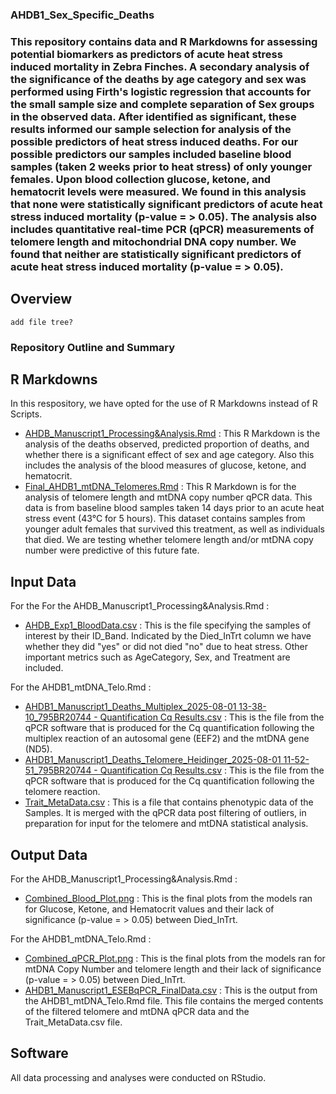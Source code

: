 ### AHDB1_Sex_Specific_Deaths

### This repository contains data and R Markdowns for assessing potential biomarkers as predictors of acute heat stress induced mortality in Zebra Finches. A secondary analysis of the significance of the deaths by age category and sex was performed using Firth's logistic regression that accounts for the small sample size and complete separation of Sex groups in the observed data. After identified as significant, these results informed our sample selection for analysis of the possible predictors of heat stress induced deaths. For our possible predictors our samples included baseline blood samples (taken 2 weeks prior to heat stress) of only younger females. Upon blood collection glucose, ketone, and hematocrit levels were measured. We found in this analysis that none were statistically significant predictors of acute heat stress induced mortality (p-value = > 0.05). The analysis also includes quantitative real-time PCR (qPCR) measurements of telomere length and mitochondrial DNA copy number. We found that neither are statistically significant predictors of acute heat stress induced mortality (p-value = > 0.05).

## Overview
```
add file tree?
```

### Repository Outline and Summary
## R Markdowns
In this respository, we have opted for the use of R Markdowns instead of R Scripts.
- [AHDB_Manuscript1_Processing&Analysis.Rmd](https://github.com/bep0022/AHDB1_Sex_Specific_Deaths/blob/main/AHDB_MS1_Processing/AHDB_Manuscript1_Processing%20%26%20Analysis.Rmd) : This R Markdown is the analysis of the deaths observed, predicted proportion of deaths, and whether there is a significant effect of sex and age category. Also this includes the analysis of the blood measures of glucose, ketone, and hematocrit.
- [Final_AHDB1_mtDNA_Telomeres.Rmd](https://github.com/bep0022/AHDB1_Sex_Specific_Deaths/blob/main/Final_AHDB1_mtDNA_Telomeres.Rmd) : This R Markdown is for the analysis of telomere length and mtDNA copy number qPCR data. This data is from baseline blood samples taken 14 days prior to an acute heat stress event (43°C for 5 hours). This dataset contains samples from younger adult females that survived this treatment, as well as individuals that died. We are testing whether telomere length and/or mtDNA copy number were predictive of this future fate.

## Input Data
For the For the AHDB_Manuscript1_Processing&Analysis.Rmd : 
- [AHDB_Exp1_BloodData.csv](https://github.com/bep0022/AHDB1_Sex_Specific_Deaths/blob/main/AHDB_MS1_Processing/AHDB_Exp1_BloodData.csv) : This is the file specifying the samples of interest by their ID_Band. Indicated by the Died_InTrt column we have whether they did "yes" or did not died "no" due to heat stress. Other important metrics such as AgeCategory, Sex, and Treatment are included.  


For the AHDB1_mtDNA_Telo.Rmd : 
- [AHDB1_Manuscript1_Deaths_Multiplex_2025-08-01 13-38-10_795BR20744 -  Quantification Cq Results.csv](https://github.com/bep0022/AHDB1_Sex_Specific_Deaths/blob/main/AHDB1_Manuscript1_Deaths_Multiplex_2025-08-01%2013-38-10_795BR20744%20-%20%20Quantification%20Cq%20Results.csv) : This is the file from the qPCR software that is produced for the Cq quantification following the multiplex reaction of an autosomal gene (EEF2) and the mtDNA gene (ND5). 
- [AHDB1_Manuscript1_Deaths_Telomere_Heidinger_2025-08-01 11-52-51_795BR20744 -  Quantification Cq Results.csv](https://github.com/bep0022/AHDB1_Sex_Specific_Deaths/blob/main/AHDB1_Manuscript1_Deaths_Telomere_Heidinger_2025-08-01%2011-52-51_795BR20744%20-%20%20Quantification%20Cq%20Results.csv) : This is the file from the qPCR software that is produced for the Cq quantification following the telomere reaction.
- [Trait_MetaData.csv](https://github.com/bep0022/AHDB1_Sex_Specific_Deaths/blob/main/Trait_MetaData.csv) : This is a file that contains phenotypic data of the Samples. It is merged with the qPCR data post filtering of outliers, in preparation for input for the telomere and mtDNA statistical analysis. 

## Output Data
For the AHDB_Manuscript1_Processing&Analysis.Rmd : 
- [Combined_Blood_Plot.png](https://github.com/bep0022/AHDB1_Sex_Specific_Deaths/blob/main/AHDB_MS1_Processing/Combined_Blood_Plot.png) : This is the final plots from the models ran for Glucose, Ketone, and Hematocrit values and their lack of significance (p-value = > 0.05) between Died_InTrt.

For the AHDB1_mtDNA_Telo.Rmd : 
- [Combined_qPCR_Plot.png](https://github.com/bep0022/AHDB1_Sex_Specific_Deaths/blob/main/Combined_qPCR_Plot.png) : This is the final plots from the models ran for mtDNA Copy Number and telomere length and their lack of significance (p-value = > 0.05) between Died_InTrt.
- [AHDB1_Manuscript1_ESEBqPCR_FinalData.csv](https://github.com/bep0022/AHDB1_Sex_Specific_Deaths/blob/main/AHDB1_Manuscript1_ESEBqPCR_FinalData.csv) : This is the output from the AHDB1_mtDNA_Telo.Rmd file. This file contains the merged contents of the filtered telomere and mtDNA qPCR data and the Trait_MetaData.csv file. 


## Software
All data processing and analyses were conducted on RStudio.
